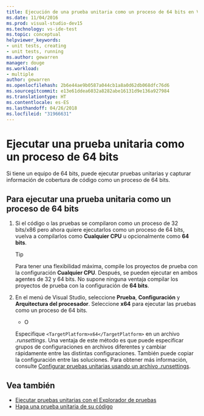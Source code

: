 ```yaml
---
title: Ejecución de una prueba unitaria como un proceso de 64 bits en Visual Studio
ms.date: 11/04/2016
ms.prod: visual-studio-dev15
ms.technology: vs-ide-test
ms.topic: conceptual
helpviewer_keywords:
- unit tests, creating
- unit tests, running
ms.author: gewarren
manager: douge
ms.workload:
- multiple
author: gewarren
ms.openlocfilehash: 2b6e44ae9b0587a044cb1a8a0d62db068dfc76d6
ms.sourcegitcommit: e13e61ddea6032a8282abe16131d9e136a927984
ms.translationtype: HT
ms.contentlocale: es-ES
ms.lasthandoff: 04/26/2018
ms.locfileid: "31966631"
---
```

# <a name="run-a-unit-test-as-a-64-bit-process"></a>Ejecutar una prueba unitaria como un proceso de 64 bits

Si tiene un equipo de 64 bits, puede ejecutar pruebas unitarias y capturar información de cobertura de código como un proceso de 64 bits.

## <a name="to-run-a-unit-test-as-a-64-bit-process"></a>Para ejecutar una prueba unitaria como un proceso de 64 bits

1. Si el código o las pruebas se compilaron como un proceso de 32 bits/x86 pero ahora quiere ejecutarlos como un proceso de 64 bits, vuelva a compilarlos como **Cualquier CPU** u opcionalmente como **64 bits**.

    > [!TIP]
    > Para tener una flexibilidad máxima, compile los proyectos de prueba con la configuración **Cualquier CPU**. Después, se pueden ejecutar en ambos agentes de 32 y 64 bits. No supone ninguna ventaja compilar los proyectos de prueba con la configuración de **64 bits**.

2. En el menú de Visual Studio, seleccione **Prueba**, **Configuración** y **Arquitectura del procesador**. Seleccione **x64** para ejecutar las pruebas como un proceso de 64 bits.

   - O

   Especifique `<TargetPlatform>x64</TargetPlatform>` en un archivo *.runsettings*. Una ventaja de este método es que puede especificar grupos de configuraciones en archivos diferentes y cambiar rápidamente entre las distintas configuraciones. También puede copiar la configuración entre las soluciones. Para obtener más información, consulte [Configurar pruebas unitarias usando un archivo .runsettings](../test/configure-unit-tests-by-using-a-dot-runsettings-file.md).

## <a name="see-also"></a>Vea también

- [Ejecutar pruebas unitarias con el Explorador de pruebas](../test/run-unit-tests-with-test-explorer.md)
- [Haga una prueba unitaria de su código](../test/unit-test-your-code.md)
